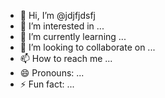 - 👋 Hi, I’m @jdjfjdsfj
- 👀 I’m interested in ...
- 🌱 I’m currently learning ...
- 💞️ I’m looking to collaborate on ...
- 📫 How to reach me ...
- 😄 Pronouns: ...
- ⚡ Fun fact: ...

<!---
jdjfjdsfj/jdjfjdsfj is a ✨ special ✨ repository because its `README.md` (this file) appears on your GitHub profile.
You can click the Preview link to take a look at your changes.
--->

